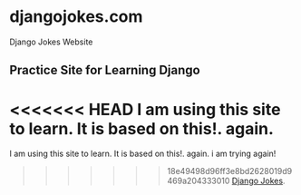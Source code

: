 # djangojokes.com
Django Jokes Website
## Practice Site for Learning Django
<<<<<<< HEAD
I am using this site to learn. It is based on this!. again.
=======
I am using this site to learn. It is based on this!. again.
i am trying again!
>>>>>>> 18e49498d96ff3e8bd2628019d9469a204333010
[Django Jokes](https://www.djangojokes.com).
